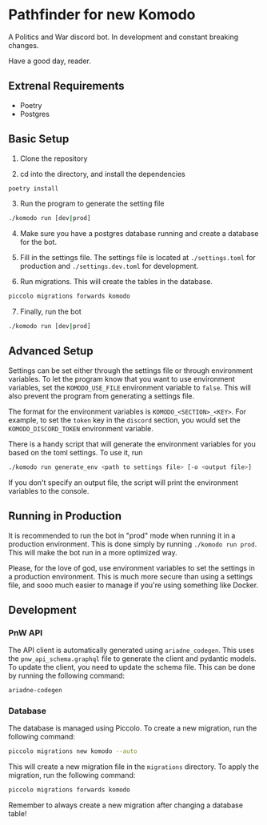 # Pathfinder for new Komodo

A Politics and War discord bot. In development and constant breaking changes.

Have a good day, reader.

## Extrenal Requirements

- Poetry
- Postgres

## Basic Setup

1. Clone the repository

2. cd into the directory, and install the dependencies

```bash
poetry install
```

3. Run the program to generate the setting file

```bash
./komodo run [dev|prod]
```

4. Make sure you have a postgres database running and create a database for the bot.

5. Fill in the settings file. The settings file is located at `./settings.toml` for production and `./settings.dev.toml` for development.

6. Run migrations. This will create the tables in the database.

```bash
piccolo migrations forwards komodo
```

7. Finally, run the bot

```bash
./komodo run [dev|prod]
```

## Advanced Setup

Settings can be set either through the settings file or through environment variables. To let the program know that you want to use environment variables, set the `KOMODO_USE_FILE` environment variable to `false`. This will also prevent the program from generating a settings file.

The format for the environment variables is `KOMODO_<SECTION>_<KEY>`. For example, to set the `token` key in the `discord` section, you would set the `KOMODO_DISCORD_TOKEN` environment variable.

There is a handy script that will generate the environment variables for you based on the toml settings. To use it, run

```bash
./komodo run generate_env <path to settings file> [-o <output file>]
```

If you don't specify an output file, the script will print the environment variables to the console.

## Running in Production

It is recommended to run the bot in "prod" mode when running it in a production environment. This is done simply by running `./komodo run prod`. This will make the bot run in a more optimized way.

Please, for the love of god, use environment variables to set the settings in a production environment. This is much more secure than using a settings file, and sooo much easier to manage if you're using something like Docker.

## Development

### PnW API

The API client is automatically generated using `ariadne_codegen`. This uses the `pnw_api_schema.graphql` file to generate the client and pydantic models. To update the client, you need to update the schema file. This can be done by running the following command:

```bash
ariadne-codegen
```

### Database

The database is managed using Piccolo. To create a new migration, run the following command:

```bash
piccolo migrations new komodo --auto
```

This will create a new migration file in the `migrations` directory. To apply the migration, run the following command:

```bash
piccolo migrations forwards komodo
```

Remember to always create a new migration after changing a database table!
